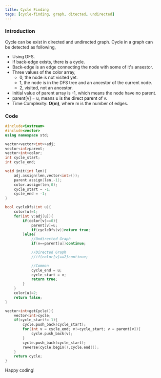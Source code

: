 ```yaml
---
title: Cycle Finding
tags: [cycle-finding, graph, ditected, undirected]
---
```


### Introduction

Cycle can be exist in directed and undirected graph. Cycle in a graph can be detected as following,

- Using DFS.
- If back-edge exists, there is a cycle.
- Back-edge is an edge connecting the node with some of it's ansestor.
- Three values of the color array,
  - 0, the node is not visited yet.
  - 1, the node is in the DFS tree and an ancestor of the current node.
  - 2, visited, not an ancestor.
- Initial value of parent array is -1, which means the node have no parent.
- parent[v] = u, means u is the direct parent of v.
- Time Complexity: **O(m)**, where m is the number of edges.

### Code

```cpp
#include<iostream>
#include<vector>
using namespace std;

vector<vector<int>>adj;
vector<int>parent;
vector<int>color;
int cycle_start;
int cycle_end;

void init(int len){
    adj.assign(len,vector<int>());
    parent.assign(len,-1);
    color.assign(len,0);
    cycle_start = -1;
    cycle_end = -1;
}

bool cycleDfs(int u){
    color[u]=1;
    for(int v:adj[u]){
        if(color[v]==0){
            parent[v]=u;
            if(cycleDfs(v))return true;
        }else{
            //Undirected Graph
            if(v==parent[u])continue;

            //Directed Graph
            //if(color[v]==2)continue;

            //Common
            cycle_end = u;
            cycle_start = v;
            return true;
        }
    }
    color[u]=2;
    return false;
}

vector<int>getCycle(){
    vector<int>cycle;
    if(cycle_start!=-1){
        cycle.push_back(cycle_start);
        for(int v = cycle_end; v!=cycle_start; v = parent[v]){
            cycle.push_back(v);
        }
        cycle.push_back(cycle_start);
        reverse(cycle.begin(),cycle.end());
    }
    return cycle;
}


```

Happy coding!
